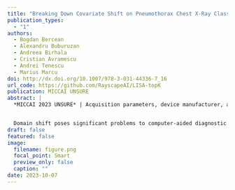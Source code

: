 ```yaml
---
title: "Breaking Down Covariate Shift on Pneumothorax Chest X-Ray Classification"
publication_types:
  - "1"
authors:
  - Bogdan Bercean
  - Alexandru Buburuzan
  - Andreea Birhala
  - Cristian Avramescu
  - Andrei Tenescu
  - Marius Marcu
doi: http://dx.doi.org/10.1007/978-3-031-44336-7_16
url_code: https://github.com/RayscapeAI/LISA-topK
publication: MICCAI UNSURE
abstract: |
  *MICCAI 2023 UNSURE* | Acquisition parameters, device manufacturer, and geography impact domain shift in X-ray classification across diverse datasets, and show that our LISA-topK method consistently narrows the out-of-distribution performance gap in clinically relevant pathologies.


  Domain shift poses significant problems to computer-aided diagnostic (CAD) systems when deployed in clinical scenarios. There’s still no definite fix nor an in-depth understanding of the exact factors driving domain shifts in medical X-rays. Here, we conduct an exploratory study on three covariate shift factors in X-ray classification by controlling for different variables. This is possible by leveraging a homogenously-relabelled mix of public and private X-ray data spanning 23 medical institutions over four continents and 17 classes of pathologies. We show that the acquisition parameter, device manufacturer and geographical shifts degrade out-of-distribution (OOD) F1 by 6%, 3.2% and 3.3%, respectively. Pneumothorax was found to be the most impaired pathology, suffering a mean F1 generalisation gap of 13.3%, despite being one of the most clinically-consequential radiological findings. To this end, we introduced LISA-topK, a multi-label adaptation of Learning Invariant Predictors with Selective Augmentation (LISA), that we showed to narrow down the OOD gap, surpassing other methods consistently. These pragmatic results shed light on some of the elements of OOD generalisation in X-ray classification, which are essential to researching, understanding and deploying CAD systems.
draft: false
featured: false
image:
  filename: figure.png
  focal_point: Smart
  preview_only: false
  caption: ""
date: 2023-10-07
---
```


